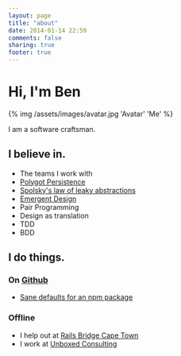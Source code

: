 ```yaml
---
layout: page
title: "about"
date: 2014-01-14 22:59
comments: false
sharing: true
footer: true
---
```


# Hi, I'm Ben

{% img /assets/images/avatar.jpg 'Avatar' 'Me' %}

I am a software craftsman.

## I believe in.

* The teams I work with
* [Polygot Persistence](http://martinfowler.com/bliki/PolyglotPersistence.html)
* [Spolsky's law of leaky abstractions](http://www.joelonsoftware.com/articles/LeakyAbstractions.html)
* [Emergent Design](http://xprogramming.com/classics/expemergentdesign/)
* Pair Programming
* Design as translation
* TDD
* BDD

## I do things.

### On [Github](https://github.com/BenJanecke)
* [Sane defaults for an npm package](https://github.com/BenJanecke/grunt-init-node-mocha-chai-sinon)

### Offline

* I help out at [Rails Bridge Cape Town](http://railsbridgecapetown.org/)
* I work at [Unboxed Consulting](https://www.unboxedconsulting.com/)




